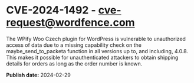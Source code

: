 # CVE-2024-1492 - cve-request@wordfence.com

The WPify Woo Czech plugin for WordPress is vulnerable to unauthorized access of data due to a missing capability check on the maybe_send_to_packeta function in all versions up to, and including, 4.0.8. This makes it possible for unauthenticated attackers to obtain shipping details for orders as long as the order number is known.

**Publish date:** 2024-02-29
